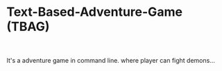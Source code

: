 # Text-Based-Adventure-Game (TBAG)
<br><br>
It's a adventure game in command line. where player can fight demons...

